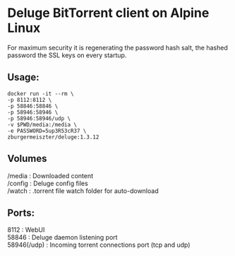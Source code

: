 # Deluge BitTorrent client on Alpine Linux

For maximum security it is regenerating the password hash salt, the hashed password the SSL keys on every startup.

## Usage:
```
docker run -it --rm \
-p 8112:8112 \
-p 58846:58846 \
-p 58946:58946 \
-p 58946:58946/udp \ 
-v $PWD/media:/media \
-e PASSWORD=5up3R53cR37 \
zburgermeiszter/deluge:1.3.12
```

## Volumes
/media : Downloaded content  
/config : Deluge config files  
/watch : .torrent file watch folder for auto-download

## Ports:
8112 : WebUI  
58846 : Deluge daemon listening port  
58946(/udp) : Incoming torrent connections port (tcp and udp) 